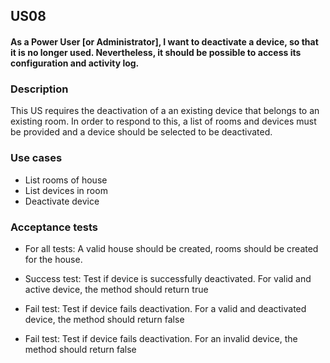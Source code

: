 ## US08
#### As a Power User [or Administrator], I want to deactivate a device, so that it is no longer used. Nevertheless, it should be possible to access its configuration and activity log.

### Description
This US requires the deactivation of a an existing device that belongs to an existing room. In order to respond to this, a list of rooms and devices must be provided and a device should be selected to be deactivated.

### Use cases
- List rooms of house
- List devices in room
- Deactivate device


### Acceptance tests
- For all tests: A valid house should be created, rooms should be created for the house. 


- Success test: Test if device is successfully deactivated. For valid and active device, the method should return true
- Fail test: Test if device fails deactivation. For a valid and deactivated device, the method should return false
- Fail test: Test if device fails deactivation. For an invalid device, the method should return false
